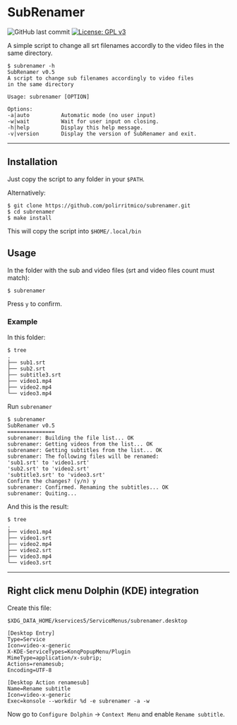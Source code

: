 SubRenamer
==========
![GitHub last commit](https://img.shields.io/github/last-commit/polirritmico/subrenamer)  [![License: GPL v3](https://img.shields.io/badge/License-GPLv3-blue.svg)](https://www.gnu.org/licenses/gpl-3.0)


A simple script to change all srt filenames accordly to
the video files in the same directory.

```command
$ subrenamer -h
SubRenamer v0.5
A script to change sub filenames accordingly to video files 
in the same directory

Usage: subrenamer [OPTION]

Options:
-a|auto          Automatic mode (no user input)
-w|wait          Wait for user input on closing.
-h|help          Display this help message.
-v|version       Display the version of SubRenamer and exit.
```

------------------------------------------------------------

## Installation

Just copy the script to any folder in your `$PATH`.

Alternatively:

```command
$ git clone https://github.com/polirritmico/subrenamer.git
$ cd subrenamer
$ make install
```
This will copy the script into `$HOME/.local/bin`

## Usage

In the folder with the sub and video files (srt and video
files count must match):

```command
$ subrenamer
```
Press `y` to confirm.

### Example

In this folder:

```command
$ tree
.
├── sub1.srt
├── sub2.srt
├── subtitle3.srt
├── video1.mp4
├── video2.mp4
└── video3.mp4
```

Run `subrenamer`

```command
$ subrenamer
SubRenamer v0.5
===============
subrenamer: Building the file list... OK
subrenamer: Getting videos from the list... OK
subrenamer: Getting subtitles from the list... OK
subrenamer: The following files will be renamed:
'sub1.srt' to 'video1.srt'
'sub2.srt' to 'video2.srt'
'subtitle3.srt' to 'video3.srt'
Confirm the changes? (y/n) y
subrenamer: Confirmed. Renaming the subtitles... OK
subrenamer: Quiting...
```

And this is the result:

```command
$ tree
.
├── video1.mp4
├── video1.srt
├── video2.mp4
├── video2.srt
├── video3.mp4
└── video3.srt
```


------------------------------------------------------------


## Right click menu Dolphin (KDE) integration

Create this file:

`$XDG_DATA_HOME/kservices5/ServiceMenus/subrenamer.desktop`

```desktop
[Desktop Entry]
Type=Service
Icon=video-x-generic
X-KDE-ServiceTypes=KonqPopupMenu/Plugin
MimeType=application/x-subrip;
Actions=renamesub;
Encoding=UTF-8

[Desktop Action renamesub]
Name=Rename subtitle
Icon=video-x-generic
Exec=konsole --workdir %d -e subrenamer -a -w
```

Now go to `Configure Dolphin` → `Context Menu` and enable `Rename
subtitle`.

